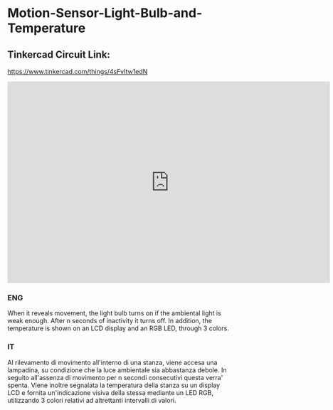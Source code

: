 # Motion-Sensor-Light-Bulb-and-Temperature

## Tinkercad Circuit Link:
https://www.tinkercad.com/things/4sFvItw1edN 
 
<iframe width="725" height="453" src="https://www.tinkercad.com/embed/4sFvItw1edN?editbtn=1" frameborder="0" marginwidth="0" marginheight="0" scrolling="no"></iframe> 

### ENG
When it reveals movement, the light bulb turns on if the ambiental light is weak enough. After n seconds of inactivity it turns off. In addition, the temperature is shown on an LCD display and an RGB LED, through 3 colors.


### IT
Al rilevamento di movimento all'interno di una stanza, viene accesa una lampadina, su condizione che la luce ambientale sia abbastanza debole. In seguito all'assenza di movimento per n secondi consecutivi questa verra' spenta. Viene inoltre segnalata la temperatura della stanza su un display LCD e fornita un'indicazione visiva della stessa mediante un LED RGB, utilizzando 3 colori relativi ad altrettanti intervalli di valori.
